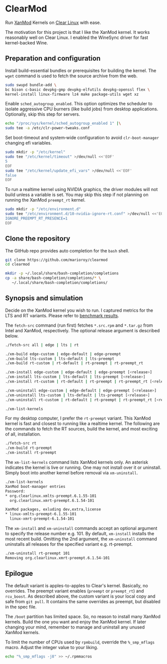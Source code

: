 # ClearMod

Run [XanMod](https://github.com/xanmod) Kernels on [Clear Linux](https://www.clearlinux.org) with ease.

The motivation for this project is that I like the XanMod kernel. It works reasonably
well on Clear Linux. I enabled the WineSync driver for fast kernel-backed Wine.

## Preparation and configuration

Install build-essential bundles or prerequisites for building the kernel.
The `wget` command is used to fetch the source archive from the web.

```bash
sudo swupd bundle-add \
bc bison c-basic devpkg-gmp devpkg-elfutils devpkg-openssl flex \
kernel-install linux-firmware lz4 make package-utils wget xz
```

Enable `sched_autogroup_enabled`. This option optimizes the scheduler to
isolate aggressive CPU burners (like build jobs) from desktop applications.
Optionally, skip this step for servers.

```bash
echo "/proc/sys/kernel/sched_autogroup_enabled 1" |\
sudo tee -a /etc/clr-power-tweaks.conf
```

Set boot-timeout and system‐wide configuration to avoid `clr‐boot‐manager`
changing efi variables.

```bash
sudo mkdir -p "/etc/kernel"
sudo tee "/etc/kernel/timeout" >/dev/null <<'EOF'
5
EOF
sudo tee "/etc/kernel/update_efi_vars" >/dev/null <<'EOF'
false
EOF
```

To run a realtime kernel using NVIDIA graphics, the driver modules will not
build unless a variable is set. You may skip this step if not planning on
running the XanMod `preempt_rt` kernel.

```bash
sudo mkdir -p "/etc/environment.d"
sudo tee "/etc/environment.d/10-nvidia-ignore-rt.conf" >/dev/null <<'EOF'
IGNORE_PREEMPT_RT_PRESENCE=1
EOF
```

## Clone the repository

The GitHub repo provides auto completion for the `bash` shell.

```bash
git clone https://github.com/marioroy/clearmod
cd clearmod

mkdir -p ~/.local/share/bash-completion/completions
cp -a share/bash-completion/completions/* \
   ~/.local/share/bash-completion/completions/
```

## Synopsis and simulation

Decide on the XanMod kernel you wish to run. I captured metrics for the LTS
and RT variants. Please refer to [benchmark results](https://gist.github.com/marioroy/7a6384286f367e53758072962ad36c7f).

The `fetch-src` command (run first) fetches `*.src.rpm` and `*.tar.gz` from
Intel and XanMod, respectively. The optional release argument is described below.

```bash
./fetch-src all | edge | lts | rt

./xm-build edge-custom | edge-default | edge-preempt
./xm-build lts-custom | lts-default | lts-preempt
./xm-build rt-custom | rt-default | rt-preempt | rt-preempt_rt

./xm-install edge-custom | edge-default | edge-preempt [<release>]
./xm-install lts-custom | lts-default | lts-preempt [<release>]
./xm-install rt-custom | rt-default | rt-preempt | rt-preempt_rt [<release>]

./xm-uninstall edge-custom | edge-default | edge-preempt [<release>]
./xm-uninstall lts-custom | lts-default | lts-preempt [<release>]
./xm-uninstall rt-custom | rt-default | rt-preempt | rt-preempt_rt [<release>]

./xm-list-kernels
```

For my desktop computer, I prefer the `rt-preempt` variant. This XanMod kernel
is fast and closest to running like a realtime kernel. The following are the
commands to fetch the RT sources, build the kernel, and most exciting of all,
installation.

```bash
./fetch-src rt
./xm-build rt-preempt
./xm-install rt-preempt
```

The `xm-list-kernels` command lists XanMod kernels only. An asterisk indicates
the kernel is live or running. One may not install over it or uninstall. Simply
boot into another kernel before removal via `xm-uninstall`.

```bash
./xm-list-kernels 
XanMod boot-manager entries
Password: 
* org.clearlinux.xmlts-preempt.6.1.55-101
  org.clearlinux.xmrt-preempt.6.1.54-101

XanMod packages, exluding dev,extra,license
* linux-xmlts-preempt-6.1.55-101
  linux-xmrt-preempt-6.1.54-101
```

The `xm-install` and `xm-uninstall` commands accept an optional argument to
specify the release number e.g. 101. By default, `xm-install` installs the most
recent build. Omitting the 2nd argument, the `xm-uninstall` command uninstalls
all releases for the specified variant e.g. rt-preempt.

```bash
./xm-uninstall rt-preempt 101
Removing org.clearlinux.xmrt-preempt.6.1.54-101
```

## Epilogue

The default variant is apples-to-apples to Clear's kernel. Basically, no overrides.
The preempt variant enables (`preempt` or `preempt_rt`) and `rcu_boost`. As described
above, the custom variant is your local copy and safe from `git pull`. It contains 
the same overrides as preempt, but disabled in the spec file.

The `/boot` partition has limited space. So, no reason to install many XanMod
kernels. Build the one you want and enjoy the XanMod kernel. If later changing
your mind, remember to manage and uninstall any unused XanMod kernels.

To limit the number of CPUs used by `rpmbuild`, override the `%_smp_mflags` macro.
Adjust the integer value to your liking.

```bash
echo "%_smp_mflags -j8" >> ~/.rpmmacros
```

